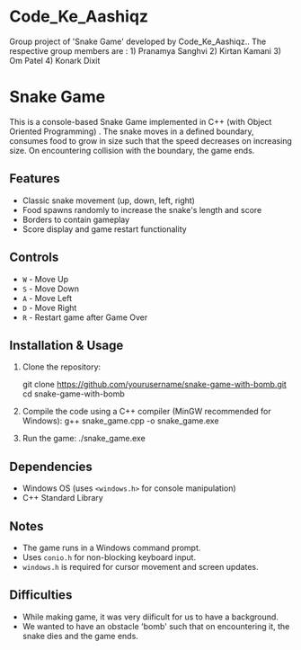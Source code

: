# Code_Ke_Aashiqz
Group project of 'Snake Game' developed by Code_Ke_Aashiqz.. The respective group members are : 1) Pranamya Sanghvi 2) Kirtan Kamani 3) Om Patel 4) Konark Dixit



# Snake Game 

This is a console-based Snake Game implemented in C++ (with Object Oriented Programming) . The snake moves in a defined boundary, consumes food to grow in size such that the speed decreases on increasing size. On encountering collision with the boundary, the game ends. 

## Features

- Classic snake movement (up, down, left, right)
- Food spawns randomly to increase the snake's length and score
- Borders to contain gameplay
- Score display and game restart functionality

## Controls

- `W` - Move Up
- `S` - Move Down
- `A` - Move Left
- `D` - Move Right
- `R` - Restart game after Game Over

## Installation & Usage

1. Clone the repository:

   git clone https://github.com/yourusername/snake-game-with-bomb.git
   cd snake-game-with-bomb
   
2. Compile the code using a C++ compiler (MinGW recommended for Windows):
   g++ snake_game.cpp -o snake_game.exe
3. Run the game:
   ./snake_game.exe

## Dependencies

- Windows OS (uses `<windows.h>` for console manipulation)
- C++ Standard Library

## Notes

- The game runs in a Windows command prompt.
- Uses `conio.h` for non-blocking keyboard input.
- `windows.h` is required for cursor movement and screen updates.

## Difficulties

- While making game, it was very diificult for us to have a background.
- We wanted to have an obstacle 'bomb' such that on encountering it, the snake dies and the game ends.
